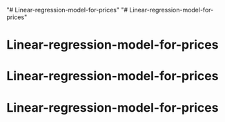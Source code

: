 "# Linear-regression-model-for-prices" 
"# Linear-regression-model-for-prices" 
# Linear-regression-model-for-prices
# Linear-regression-model-for-prices
# Linear-regression-model-for-prices
